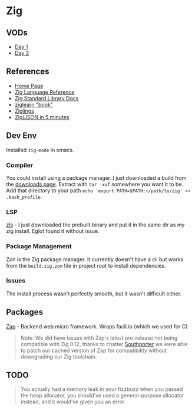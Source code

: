 # Zig

## VODs

* [Day 1](https://www.youtube.com/watch?v=wXQhm0AsnNQ)
* [Day 2](https://www.youtube.com/watch?v=dnKutv2oqR0)

## References

* [Home Page](https://ziglang.org)
* [Zig Language Reference](https://ziglang.org/documentation/master/)
* [Zig Standard Library Docs](https://ziglang.org/documentation/master/std/#A;std)
* [ziglearn "book"](https://ziglearn.org)
* [Ziglings](https://ziglings.org/)
* [Zig/JSON in 5 minutes](https://www.huy.rocks/everyday/01-09-2022-zig-json-in-5-minutes)

## Dev Env

Installed `zig-mode` in emacs.

### Compiler
You could install using a package manager.
I just downloaded a build from the [downloads page](https://ziglang.org/download).
Extract with `tar -xvf` somewhere you want it to be.
Add that directory to your path `echo 'export PATH=$PATH:~/path/to/zig' >> .bash_profile`.

### LSP
[zls](https://github.com/zigtools/zls/wiki/Installation#prebuilt-binaries) - I just downloaded the prebuilt binary and put it in the same dir as my zig install. Eglot found it without issue.

### Package Management
Zon is the Zig package manager. It currently doesn't have a cli but works from the `build.zig.zon` file in project root to install dependencies.

### Issues
The install process wasn't perfectly smooth, but it wasn't difficult either.

## Packages
[Zap](https://github.com/zigzap/zap) - Backend web micro framework. Wraps facil.io (which we used for C)
> Note: We did have issues with Zap's latest pre-release not being compatible with Zig 0.12, thanks to chatter [Southporter](https://twitch.tv/Southporter) we were able to patch our cached version of Zap for compatibility without downgrading our Zig toolchain.

## TODO

> You actually had a memory leak in your fizzbuzz when you passed the heap allocator, you should've used a general-purpose allocator instead, and it would've given you an error
